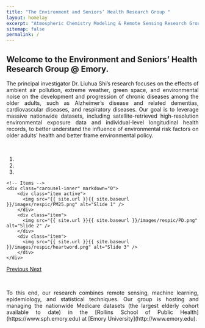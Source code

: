```yaml
---
title: "The Environment and Seniors’ Health Research Group "
layout: homelay
excerpt: "Atmospheric Chemistry Modeling & Remote Sensing Research Group at SUSTech."
sitemap: false
permalink: /
---
```


## **Welcome to the Environment and Seniors’ Health Research Group @ Emory.**
<p style="text-align:justify; text-justify:inter-ideograph;">
 The principal investigator Dr. Liuhua Shi’s research focuses on the effects of ambient air pollution, extreme weather, green space, and environmental noise on the development and progression of chronic diseases among the older adults, such as Alzheimer’s disease and related dementias, cardiovascular diseases, and respiratory diseases. Our goal is to leverage massive nationwide datasets, including satellite-retrieved high-resolution environmental exposure data and individual-level longitudinal health records, to better understand the influence of environmental risk factors on older adults’ health and better frame environmental policy. 
</p>
<p> <br /> </p>


<div markdown="0" id="carousel" class="carousel slide" data-ride="carousel" data-interval="5000" data-pause="hover" >
    <!-- Menu -->
    <ol class="carousel-indicators">
        <li data-target="#carousel" data-slide-to="0" class="active"></li>
        <li data-target="#carousel" data-slide-to="1"></li>
        <li data-target="#carousel" data-slide-to="2"></li>
    </ol>

    <!-- Items -->
    <div class="carousel-inner" markdown="0">
        <div class="item active">
          <img src="{{ site.url }}{{ site.baseurl }}/images/respic/PM25.png" alt="Slide 1" />
        </div>
        <div class="item">
          <img src="{{ site.url }}{{ site.baseurl }}/images/respic/PD.png" alt="Slide 2" />
        </div>
        <div class="item">
          <img src="{{ site.url }}{{ site.baseurl }}/images/respic/heartword.png" alt="Slide 3" />
        </div>
    </div>
  <a class="left carousel-control" href="#carousel" role="button" data-slide="prev">
    <span class="glyphicon glyphicon-chevron-left" aria-hidden="true"></span>
    <span class="sr-only">Previous</span>
  </a>
  <a class="right carousel-control" href="#carousel" role="button" data-slide="next">
    <span class="glyphicon glyphicon-chevron-right" aria-hidden="true"></span>
    <span class="sr-only">Next</span>
  </a>
</div>
<p> <br /> </p>
<p style="text-align:justify; text-justify:inter-ideograph;">
To this end, our research combines remote sensing, machine learning, epidemiology, and statistical techniques. Our group is hosting and managing the nationwide Medicare datasets (the largest elderly cohort available to date) in the [Rollins School of Public Health](https://www.sph.emory.edu) at [Emory University](http://www.emory.edu).
</p>
<p> <br /> </p>


